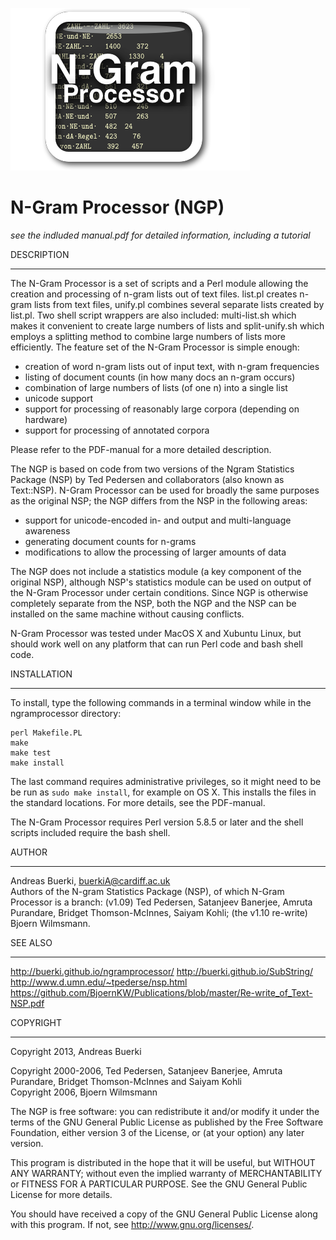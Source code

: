 ![NGP](NGP.png)

N-Gram Processor (NGP)
======================

*see the indluded manual.pdf for detailed information, including a tutorial*

DESCRIPTION
***********

The N-Gram Processor is a set of scripts and a Perl module allowing the creation and processing of n-gram lists out of text files. list.pl creates n-gram lists from text files, unify.pl combines several separate lists created by list.pl. Two shell script wrappers are also included: multi-list.sh which makes it convenient to create large numbers of lists and split-unify.sh which employs a splitting method to combine large numbers of lists more efficiently. The feature set of the N-Gram Processor is simple enough:

- creation of word n-gram lists out of input text, with n-gram frequencies
- listing of document counts (in how many docs an n-gram occurs)
- combination of large numbers of lists (of one n) into a single list
- unicode support
- support for processing of reasonably large corpora (depending on hardware)
- support for processing of annotated corpora

Please refer to the PDF-manual for a more detailed description. 

The NGP is based on code from two versions of the Ngram Statistics Package (NSP) by Ted Pedersen and collaborators (also known as Text::NSP). N-Gram Processor can be used for broadly the same purposes as the original NSP; the NGP differs from the NSP in the following areas:

- support for unicode-encoded in- and output and multi-language awareness
- generating document counts for n-grams
- modifications to allow the processing of larger amounts of data  

The NGP does not include a statistics module (a key component of the original NSP), although NSP's statistics module can be used on output of the N-Gram Processor under certain conditions. Since NGP is otherwise completely separate from the NSP, both the NGP and the NSP can be installed on the same machine without causing conflicts.

N-Gram Processor was tested under MacOS X and Xubuntu Linux, but should work well on any platform that can run Perl code and bash shell code.

INSTALLATION
************

To install, type the following commands in a terminal window while in the ngramprocessor directory:

	perl Makefile.PL
	make
	make test
	make install

The last command requires administrative privileges, so it might need to be
be run as `sudo make install`, for example on OS X. This installs the files
in the standard locations. For more details, see the PDF-manual.

The N-Gram Processor requires Perl version 5.8.5 or later and the shell scripts included require the bash shell.


AUTHOR
******
Andreas Buerki, <buerkiA@cardiff.ac.uk>  
Authors of the N-gram Statistics Package (NSP), of which N-Gram Processor is a branch: (v1.09) Ted Pedersen, Satanjeev Banerjee, Amruta Purandare, Bridget Thomson-McInnes, Saiyam Kohli; (the v1.10 re-write) Bjoern Wilmsmann.


SEE ALSO
********
http://buerki.github.io/ngramprocessor/
http://buerki.github.io/SubString/
http://www.d.umn.edu/~tpederse/nsp.html
https://github.com/BjoernKW/Publications/blob/master/Re-write_of_Text-NSP.pdf


COPYRIGHT
*********
Copyright 2013, Andreas Buerki

Copyright 2000-2006, Ted Pedersen, Satanjeev Banerjee,
Amruta Purandare, Bridget Thomson-McInnes and Saiyam Kohli  
Copyright 2006, Bjoern Wilmsmann

The NGP is free software: you can redistribute it and/or modify
it under the terms of the GNU General Public License as published by
the Free Software Foundation, either version 3 of the License, or
(at your option) any later version.

This program is distributed in the hope that it will be useful,
but WITHOUT ANY WARRANTY; without even the implied warranty of
MERCHANTABILITY or FITNESS FOR A PARTICULAR PURPOSE.  See the
GNU General Public License for more details.

You should have received a copy of the GNU General Public License
along with this program.  If not, see <http://www.gnu.org/licenses/>.